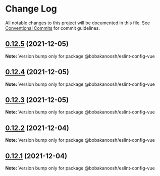 # Change Log

All notable changes to this project will be documented in this file.
See [Conventional Commits](https://conventionalcommits.org) for commit guidelines.

## [0.12.5](https://github.com/Bobakanoosh/eslint-config/compare/v0.12.4...v0.12.5) (2021-12-05)

**Note:** Version bump only for package @bobakanoosh/eslint-config-vue





## [0.12.4](https://github.com/Bobakanoosh/eslint-config/compare/v0.12.3...v0.12.4) (2021-12-05)

**Note:** Version bump only for package @bobakanoosh/eslint-config-vue





## [0.12.3](https://github.com/Bobakanoosh/eslint-config/compare/v0.12.2...v0.12.3) (2021-12-05)

**Note:** Version bump only for package @bobakanoosh/eslint-config-vue





## [0.12.2](https://github.com/Bobakanoosh/eslint-config/compare/v0.12.1...v0.12.2) (2021-12-04)

**Note:** Version bump only for package @bobakanoosh/eslint-config-vue





## [0.12.1](https://github.com/Bobakanoosh/eslint-config/compare/v0.12.0...v0.12.1) (2021-12-04)

**Note:** Version bump only for package @bobakanoosh/eslint-config-vue
